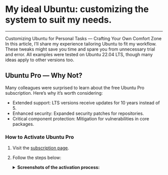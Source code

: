 # My ideal Ubuntu: customizing the system to suit my needs.
---
Customizing Ubuntu for Personal Tasks — Crafting Your Own Comfort Zone
In this article, I’ll share my experience tailoring Ubuntu to fit my workflow. These tweaks might save you time and spare you from unnecessary trial and error. All examples were tested on Ubuntu 22.04 LTS, though many ideas apply to other versions too.

## Ubuntu Pro — Why Not?

Many colleagues were surprised to learn about the free Ubuntu Pro subscription. Here’s why it’s worth considering:

- Extended support: LTS versions receive updates for 10 years instead of 5.
- Enhanced security: Expanded security patches for repositories.
- Critical component protection: Mitigation for vulnerabilities in core packages.

### How to Activate Ubuntu Pro

1. Visit the [subscription page](https://ubuntu.com/pro).
2. Follow the steps below:
    <details>
      <summary><b>Screenshots of the activation process:<b></summary>
    
      ![Click "Get Ubuntu Pro now"](https://github.com/pcade/perfect-ubuntu-setup/blob/main/images/reg1.png)
      Click "Get Ubuntu Pro now".

      ![Select "Myself".](https://github.com/pcade/perfect-ubuntu-setup/blob/main/images/reg2.png)
      Select "Myself".

      ![Register an account if you don’t have one.](https://github.com/pcade/perfect-ubuntu-setup/blob/main/images/reg3.png)
      Register an account if you don’t have one.

      ![Confirm with "Yes, log me in".](https://github.com/pcade/perfect-ubuntu-setup/blob/main/images/reg4.png)
      Confirm with "Yes, log me in".

      ![Copy the command under "Command to attach machine:".](https://github.com/pcade/perfect-ubuntu-setup/blob/main/images/reg5.png)
      Copy the command under "Command to attach machine:".
      
    </details>